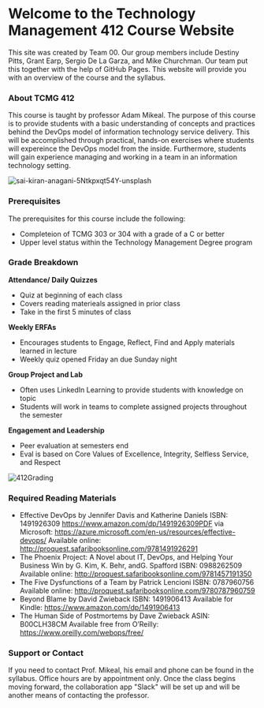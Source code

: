 # Welcome to the Technology Management 412 Course Website

This site was created by Team 00.  Our group members include Destiny Pitts, Grant Earp, Sergio De La Garza, and Mike Churchman.  Our team put this together with the help of GitHub Pages.
This website will provide you with an overview of the course and the syllabus.  


### About TCMG 412

This course is taught by professor Adam Mikeal.  The purpose of this course is to provide students with a basic understanding of concepts and practices behind the DevOps model of information technology service delivery.  This will be accomplished through practical, hands-on exercises where students will expereince the DevOps model from the inside.  Furthermore, students will gain experience managing and working in a team in an information technology setting.  

![sai-kiran-anagani-5Ntkpxqt54Y-unsplash](https://user-images.githubusercontent.com/78098859/107689838-f6568600-6c6e-11eb-81e2-84e52d21b397.jpg)

### Prerequisites

The prerequisites for this course include the following:
- Completeion of TCMG 303 or 304 with a grade of a C or better
- Upper level status within the Technology Management Degree program

### Grade Breakdown

**Attendance/ Daily Quizzes**
- Quiz at beginning of each class 
- Covers reading materieals assigned in prior class
- Take in the first 5 minutes of class

**Weekly ERFAs**
- Encourages students to Engage, Reflect, Find and Apply materials learned in lecture
- Weekly quiz opened Friday an due Sunday night

**Group Project and Lab**
- Often uses LinkedIn Learning to provide students with knowledge on topic
- Students will work in teams to complete assigned projects throughout the semester

**Engagement and Leadership**
- Peer evaluation at semesters end
- Eval is based on Core Values of Excellence, Integrity, Selfless Service, and Respect


![412Grading](https://user-images.githubusercontent.com/78098859/107678610-3adb2500-6c61-11eb-8784-f7c4dfed65e6.PNG)


### Required Reading Materials

- Effective DevOps ​by Jennifer Davis and Katherine Daniels ISBN: 1491926309 ​https://www.amazon.com/dp/1491926309PDF via Microsoft: ​https://azure.microsoft.com/en-us/resources/effective-devops/ Available online: ​http://proquest.safaribooksonline.com/9781491926291 
- The Phoenix Project: A Novel about IT, DevOps, and Helping Your Business Win ​by G. Kim, K. Behr, andG. Spafford ISBN: 0988262509 Available online: ​http://proquest.safaribooksonline.com/9781457191350 
- The Five Dysfunctions of a Team ​by Patrick Lencioni ISBN: 0787960756 Available online: ​http://proquest.safaribooksonline.com/9780787960759 
- Beyond Blame  ​by David Zwieback ISBN: 1491906413 Available for Kindle: ​https://www.amazon.com/dp/1491906413 
- The Human Side of Postmortems  ​by Dave Zwieback ASIN: B00CLH38CM Available free from O’Reilly: ​https://www.oreilly.com/webops/free/

### Support or Contact

If you need to contact Prof. Mikeal, his email and phone can be found in the syllabus.  Office hours are by appointment only.  Once the class begins moving forward, the collaboration app "Slack" will be set up and will be another means of contacting the professor.
